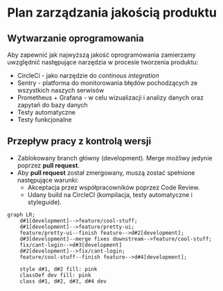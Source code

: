 # Plan zarządzania jakością produktu


## Wytwarzanie oprogramowania

Aby zapewnić jak najwyższą jakość oprogramowania zamierzamy uwzględnić następujące narzędzia w procesie tworzenia produktu:

* CircleCi - jako narzędzie do *continous integration*
* Sentry - platforma do monitorowania błędów pochodzących ze wszystkich naszych serwisów
* Prometheus + Grafana - w celu wizualizacji i analizy danych oraz zapytań do bazy danych
* Testy automatyczne
* Testy funkcjonalne

## Przepływ pracy z kontrolą wersji

* Zablokowany branch główny (development). Merge możliwy jedynie poprzez **pull request**.
* Aby **pull request** został zmergowany, muszą zostać spełnione następujące warunki:
	* Akceptacja przez współpracowników poprzez Code Review.
	* Udany build na CircleCI (kompilacja, testy automatyczne i styleguide).

```mermaid
graph LR;
	d#1[development]-->feature/cool-stuff;
	d#1[development]-->feature/pretty-ui;
	feature/pretty-ui--finish feature-->d#2[development];
	d#3[development]--merge fixes downstream-->feature/cool-stuff;
	fix/cant-login-->d#3[development]
	d#2[development]-->fix/cant-login;
	feature/cool-stuff--finish feature-->d#4[development];
	
	style d#1, d#2 fill: pink
	classDef dev fill: pink
	class d#1, d#2, d#3, d#4 dev
```
<!--stackedit_data:
eyJoaXN0b3J5IjpbNjczODgzMTg2XX0=
-->